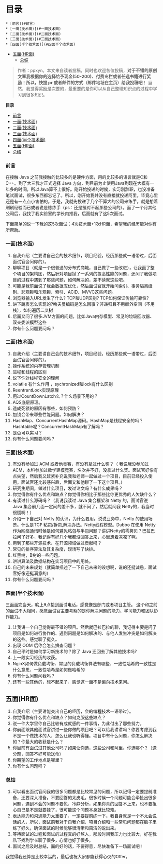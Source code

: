 # 目录

    * [前言](#前言)
    * [一面(技术面)](#一面技术面)
    * [二面(技术面)](#二面技术面)
    * [三面(技术面)](#三面技术面)
    * [四面(半个技术面)](#四面半个技术面)
  * [五面(HR面)](#五面hr面)
    * [总结](#总结)


> 作者：ppxyn。本文来自读者投稿，同时也欢迎各位投稿，**对于不错的原创文章我根据你的选择给予现金(50-200)、付费专栏或者任选书籍进行奖励！所以，快提 pr 或者邮件的方式（邮件地址在主页）给我投稿吧！** 当然，我觉得奖励是次要的，最重要的是你可以从自己整理知识点的过程中学习到很多知识。

**目录**

<!-- MarkdownTOC -->

- [前言](#前言)
- [一面\(技术面\)](#一面技术面)
- [二面\(技术面\)](#二面技术面)
- [三面\(技术面\)](#三面技术面)
- [四面\(半个技术面\)](#四面半个技术面)
- [五面\(HR面\)](#五面hr面)
- [总结](#总结)

<!-- /MarkdownTOC -->

### 前言

在接触 Java 之前我接触的比较多的是硬件方面，用的比较多的语言就是C和C++。到了大三我才正式选择 Java 方向，到目前为止使用Java到现在大概有一年多的时间，所以Java算不上很好。刚开始投递的时候，实习刚辞职，也没准备笔试面试，很多东西都忘记了。所以，刚开始我并没有直接就投递阿里，毕竟心里还是有一点点小害怕的。于是，我就先投递了几个不算大的公司来练手，就是想着刷刷经验而已或者说是练练手（ps：还是挺对不起那些公司的）。面了一个月其他公司后，我找了我实验室的学长内推我，后面就有了这5次面试。

下面简单的说一下我的这5次面试：4次技术面+1次HR面，希望我的经历能对你有所帮助。

### 一面(技术面)

1. 自我介绍（主要讲自己会的技术细节，项目经验，经历那些就一语带过，后面面试官会问你的）。
2. 聊聊项目（就是一个很普通的分布式商城，自己做了一些改进），让我画了整个项目的架构图，然后针对项目抛了一系列的提高性能的问题，还问了我做项目的过程中遇到了那些问题，如何解决的，差不读就这些吧。
3. 可能是我前面说了我会数据库优化，然后面试官就开始问索引、事务隔离级别、悲观锁和乐观锁、索引、ACID、MVVC这些问题。
4. 浏览器输入URL发生了什么? TCP和UDP区别? TCP如何保证传输可靠性?
5. 讲下跳表怎么实现的?哈夫曼编码是怎么回事？非递归且不用额外空间（不用栈），如何遍历二叉树
6. 后面又问了很多JVM方面的问题，比如Java内存模型、常见的垃圾回收器、双亲委派模型这些
7. 你有什么问题要问吗？

### 二面(技术面)

1. 自我介绍（主要讲自己会的技术细节，项目经验，经历那些就一语带过，后面面试官会问你的）。
2. 操作系统的内存管理机制
3. 进程和线程的区别
4. 说下你对线程安全的理解
5. volatile 有什么作用 ，sychronized和lock有什么区别
6. ReentrantLock实现原理
7. 用过CountDownLatch么？什么场景下用的？
8. AQS底层原理。
9. 造成死锁的原因有哪些，如何预防？
10.  加锁会带来哪些性能问题。如何解决？  
11. HashMap、ConcurrentHashMap源码。HashMap是线程安全的吗？Hashtable呢？ConcurrentHashMap有了解吗？    
12. 是否可以实习？ 
13. 你有什么问题要问吗？  

### 三面(技术面)

1. 有没有参加过 ACM 或者他竞赛，有没有拿过什么奖？（  我说我没参加过ACM，本科参加过数学建模竞赛，名次并不好，没拿过什么奖。面试官好像有点失望，然后我又赶紧补充说我和老师一起做过一个项目，目前已经投入使用。面试官还比较感兴趣，后面又和他聊了一下这个项目。）
2. 研究生期间，做过什么项目，发过论文吗？有什么成果吗？
3. 你觉得你有什么优点和缺点？你觉得你相比于那些比你更优秀的人欠缺什么？
4. 有读过什么源码吗？（我说我读过 Java 集合框架和 Netty 的，面试官说 Java 集合前几面一定问的差不多，就不问了，然后就问我 Netty的，我当时很慌啊！）
5. 介绍一下自己对 Netty 的认识，为什么要用。说说业务中，Netty 的使用场景。什么是TCP 粘包/拆包,解决办法。Netty线程模型。Dubbo 在使用 Netty 作为网络通讯时候是如何避免粘包与半包问题？讲讲Netty的零拷贝？巴拉巴拉问了好多，我记得有好几个我都没回答上来，心里想着凉凉了啊。
6. 用到了那些开源技术、在开源领域做过贡献吗？
7. 常见的排序算法及其复杂度，现场写了快排。
8. 红黑树，B树的一些问题。
9. 讲讲算法及数据结构在实习项目中的用处。
10. 自己的未来规划（就简单描述了一下自己未来的设想啊，说的还挺诚恳，面试官好像还挺满意的）
11. 你有什么问题要问吗？  

### 四面(半个技术面)

三面面完当天，晚上9点接到面试电话，感觉像是部门或者项目主管。 这个和之前的面试不大相同，感觉面试官主要考察的是你解决问题的能力、学习能力和团队协作能力。

1.  让我讲一个自己觉得最不错的项目。然后就巴拉巴拉的聊，我记得主要是问了项目是如何进行协作的、遇到问题是如何解决的、与他人发生冲突是如何解决的这些。感觉聊了挺久。
2.  出现 OOM 后你会怎么排查问题？
3. 自己平时是如何学习新技术的？除了 Java 还回去了解其他技术吗?
4. 上一段实习经历的收获。
5. NginX如何做负载均衡、常见的负载均衡算法有哪些、一致性哈希的一致性是什么意思、一致性哈希是如何做哈希的  
6. 你有什么问题问我吗？
7. 还有一些其他的，想不起来了，感觉这一面不是偏向技术来问。

## 五面(HR面)

1. 自我介绍（主要讲能突出自己的经历，会的编程技术一语带过）。
2. 你觉得你有什么优点和缺点？如何克服这些缺点？
3. 说一件大学里你自己比较有成就感的一件事情，为此付出了那些努力。
4. 你前面跟其他面试官讲过一些你做的项目吧？可以给我讲讲吗？你要考虑到我不是一个做技术的人，怎么让我也听得懂。项目中有什么问题，你怎么解决的？你最大的收获是什么？
5. 你目前有面试过其他公司吗？如果让你选，这些公司和阿里，你选哪个？（送分题，回答不好可能送命）
6. 你期望的工作地点是哪里？
7. 你有什么问题吗？

### 总结

1. 可以看出面试官问我的很多问题都是比较常见的问题，所以记得一定要提前准备，还要深入准备，不要回答的太皮毛。很多时候一个问题可能会牵扯出很多问题，遇到不会的问题不要慌，冷静分析，如果你真的回答不上来，也不要担心自己是不是就要挂了，很可能这个问题本身就比较难。
2. 表达能力和沟通能力太重要了，一定要提前练一下，我自身就是一个不太会说话的人，所以，面试前我对于自我介绍、项目介绍和一些常见问题都在脑子里练了好久，确保面试的时候能够很清晰和简洁的说出来。
3. 等待面试的过程和面试的过程真的好熬人，那段时间我压力也比较大，好在我私下找到学长聊了很多，心情也好了很多。
4. 面试之后及时总结，面的好的话，不要得意，尽快准备下一场面试吧！

我觉得我还算是比较幸运的，最后也祝大家都能获得心仪的Offer。

          

        
